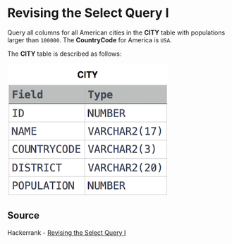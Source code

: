 # Revising the Select Query I

Query all columns for all American cities in the **CITY** table with populations larger than `100000`. The **CountryCode** for America is `USA`.

The **CITY** table is described as follows:

![table.png](table.jpg)

## Source

Hackerrank - [Revising the Select Query I](https://www.hackerrank.com/challenges/revising-the-select-query/problem)
